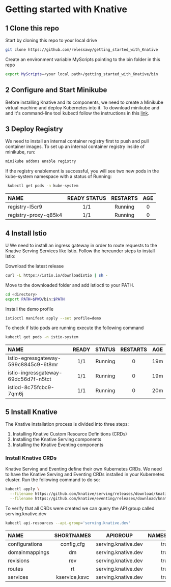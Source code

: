# Getting started with Knative

## 1 Clone this repo 

Start by cloning this repo to your local drive

```sh
git clone https://github.com/relessawy/getting_started_with_Knative
```
Create an environment variable MyScripts pointing to the bin folder in this repo

```sh
export MyScripts=<your local path>/getting_started_with_Knative/bin
```

## 2 Configure and Start Minikube

Before installing Knative and its components, we need to create a Minikube virtual machine and deploy Kubernetes into it. To download minikube and and it's command-line tool kubectl follow the instructions in this [link](https://kubernetes.io/docs/tasks/tools/).

## 3 Deploy Registry

We need to install an internal container registry first to push and pull container images. To set up an internal container registry inside of minikube, run:
```sh
minikube addons enable registry
```
If the registry enablement is successful, you will see two new pods in the kube-system namespace with a status of Running:
```sh
 kubectl get pods -n kube-system
```

|NAME | READY STATUS | RESTARTS | AGE |
|:-----|:--------------:|:----------:|:-----:|
|registry-l5cr9 |1/1|  Running|    0|     8m|  
|registry-proxy-q85k4|1/1| Running|    0|    8m|

## 4 Install Istio
U
We need to install an ingress gateway in order to route requests to the Knative Serving Services like Istio. Follow the hereunder steps to install Istio:

Download the latest release 

```sh
curl -L https://istio.io/downloadIstio | sh -
```

Move to the downloaded folder and add istioctl to your PATH.

```sh
cd <directory>
export PATH=$PWD/bin:$PATH
```

Install the demo profile

```sh
istioctl manifest apply --set profile=demo
```

To check if Istio  pods are running execute the following command

```sh
kubectl get pods -n istio-system
```
|NAME                                   |READY   |STATUS    |RESTARTS   |AGE|
|:--------------------------------------|:------:|:--------:|:---------:|:-:|
|istio-egressgateway-599c8845c9-6t8mr   |1/1     |Running   |0          |19m|
|istio-ingressgateway-69dc56d7f-n5tct   |1/1     |Running   |0          |19m|
|istiod-8c75fcbc9-7qm6j                 |1/1     |Running   |0          |20m|


## 5 Install Knative

The Knative installation process is divided into three steps:
 1. Installing Knative Custom Resource Definitions (CRDs)
 2. Installing the Knative Serving components
 3. Installing the Knative Eventing components

### Install Knative CRDs

Knative Serving and Eventing define their own Kubernetes CRDs. We need to have the Knative Serving and Eventing CRDs installed in your Kubernetes cluster. Run the following command to do so:

```sh
kubectl apply \
  --filename https://github.com/knative/serving/releases/download/knative-v1.1.0/serving-crds.yaml \
  --filename https://github.com/knative/eventing/releases/download/knative-v1.1.0/eventing-crds.yaml
```

To verify that all CRDs were created we can query the API group called serving.knative.dev

```sh
kubectl api-resources --api-group='serving.knative.dev'
```

|NAME             |SHORTNAMES      |APIGROUP              |NAMESPACED   |KIND|
|:----------------|:--------------:|:--------------------:|:-----------:|:--:|
|configurations   |config,cfg      |serving.knative.dev   |true         |Configuration|
|domainmappings   |dm              |serving.knative.dev   |true         |DomainMapping|
|revisions        |rev             |serving.knative.dev   |true         |Revision|
|routes           |rt              |serving.knative.dev   |true         |Route|
|services         |kservice,ksvc   |serving.knative.dev   |true         |Service|